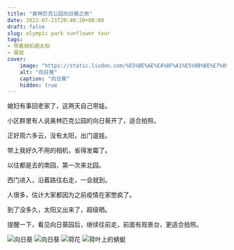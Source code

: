 ```yaml
---
title: "奥林匹克公园向日葵之旅"
date: 2022-07-21T20:40:20+08:00
draft: false
slug: olympic park sunflower tour
tags:
- 带着相机晒太阳
- 遛娃
cover:
    image: "https://static.liudon.com/%E5%BE%AE%E4%BF%A1%E5%9B%BE%E7%89%87_20220725183817.jpg"
    alt: "向日葵"
    caption: "向日葵"
    hidden: true
---
```


媳妇有事回老家了，这两天自己带娃。

小区群里有人说奥林匹克公园的向日葵开了，适合拍照。

正好周六多云，没有太阳，出门遛娃。

带上我好久不用的相机，省得发霉了。

以往都是去的南园，第一次来北园。

西门进入，沿着路往右走，一会就到。

人很多，估计大家都因为之前疫情在家憋疯了。

到了没多久，太阳又出来了，超级晒。

提醒一下，看见向日葵园后，继续往前走，前面有观景台，更适合拍照。

![向日葵](https://static.liudon.com/%E5%BE%AE%E4%BF%A1%E5%9B%BE%E7%89%87_20220725183817.jpg)
![向日葵](https://static.liudon.com/img/IMG_3492.JPG)
![荷花](https://static.liudon.com/img/IMG_3556.JPG)
![荷叶上的蜻蜓](https://static.liudon.com/img/IMG_3549.JPG)

